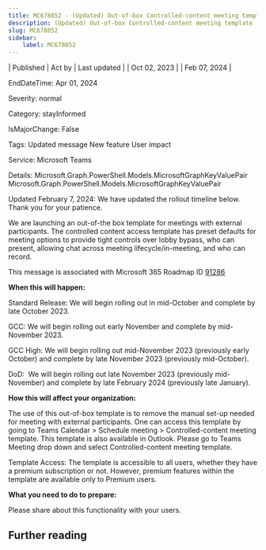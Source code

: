 ```yaml
---
title: MC678852 - (Updated) Out-of-box Controlled-content meeting template
description: (Updated) Out-of-box Controlled-content meeting template
slug: MC678852
sidebar:
    label: MC678852
---
```



| Published | Act by | Last updated |
| Oct 02, 2023 |  | Feb 07, 2024 |

EndDateTime: Apr 01, 2024

Severity: normal

Category: stayInformed

IsMajorChange: False

Tags: Updated message New feature User impact

Service: Microsoft Teams

Details: Microsoft.Graph.PowerShell.Models.MicrosoftGraphKeyValuePair Microsoft.Graph.PowerShell.Models.MicrosoftGraphKeyValuePair

<p style="">Updated February 7, 2024: We have updated the rollout timeline below. Thank you for your patience.</p><p style="">We are launching an out-of-the box template for meetings with external participants. The controlled content access template has preset defaults for meeting options to provide tight controls over lobby bypass, who can present, allowing chat across meeting lifecycle/in-meeting, and who can record.<br></p>
<p>This message is associated with Microsoft 365 Roadmap ID <a href="https://www.microsoft.com/microsoft-365/roadmap?filters=&amp;searchterms=91286" target="_blank">91286</a><br></p>

<p><b>When this will happen:</b></p><p>Standard Release: We will begin rolling out in mid-October and complete by late October 2023.</p><p>GCC: We will begin rolling out early November and complete by mid-November 2023.</p><p>GCC High: We will begin rolling out mid-November 2023 (previously early October) and complete by late November 2023 (previously mid-October).&nbsp;</p><p>DoD:&nbsp; We will begin rolling out late November 2023 (previously mid-November) and complete by late February 2024 (previously late January).<br></p>

<p><b>How this will affect your organization:</b></p>

<p>The use of this out-of-box template is to remove the manual set-up needed for meeting with external participants. One can access this template by going to Teams Calendar &gt; Schedule meeting &gt; Controlled-content meeting template. This template is also available in Outlook. Please go to Teams Meeting drop down and select Controlled-content meeting template.&nbsp;</p><p>Template Access: The template is accessible to all users, whether they have a premium subscription or not. However, premium features within the template are available only to Premium users.&nbsp;</p>
<p><b>What you need to do to prepare:</b><br></p>
<p>Please share about this functionality with your users.</p>

## Further reading

